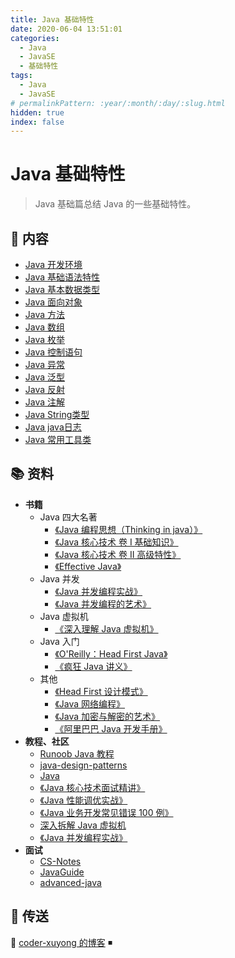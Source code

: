 ```yaml
---
title: Java 基础特性
date: 2020-06-04 13:51:01
categories:
  - Java
  - JavaSE
  - 基础特性
tags:
  - Java
  - JavaSE
# permalinkPattern: :year/:month/:day/:slug.html
hidden: true
index: false
---
```


# Java 基础特性

> Java 基础篇总结 Java 的一些基础特性。

## 📖 内容

- [Java 开发环境](00.Java开发环境.md)
- [Java 基础语法特性](01.Java基础语法.md)
- [Java 基本数据类型](02.Java基本数据类型.md)
- [Java 面向对象](03.Java面向对象.md)
- [Java 方法](04.Java方法.md)
- [Java 数组](05.Java数组.md)
- [Java 枚举](06.Java枚举.md)
- [Java 控制语句](07.Java控制语句.md)
- [Java 异常](08.Java异常.md)
- [Java 泛型](09.Java泛型.md)
- [Java 反射](10.Java反射.md)
- [Java 注解](11.Java注解.md)
- [Java String类型](12.JavaString类型.md)
- [Java java日志](13.java日志.md)
- [Java 常用工具类](14.Java常用工具类.md)

## 📚 资料

- **书籍**
  - Java 四大名著
    - [《Java 编程思想（Thinking in java）》](https://book.douban.com/subject/2130190/)
    - [《Java 核心技术 卷 I 基础知识》](https://book.douban.com/subject/26880667/)
    - [《Java 核心技术 卷 II 高级特性》](https://book.douban.com/subject/27165931/)
    - [《Effective Java》](https://book.douban.com/subject/30412517/)
  - Java 并发
    - [《Java 并发编程实战》](https://book.douban.com/subject/10484692/)
    - [《Java 并发编程的艺术》](https://book.douban.com/subject/26591326/)
  - Java 虚拟机
    - [《深入理解 Java 虚拟机》](https://book.douban.com/subject/34907497/)
  - Java 入门
    - [《O'Reilly：Head First Java》](https://book.douban.com/subject/2000732/)
    - [《疯狂 Java 讲义》](https://book.douban.com/subject/3246499/)
  - 其他
    - [《Head First 设计模式》](https://book.douban.com/subject/2243615/)
    - [《Java 网络编程》](https://book.douban.com/subject/1438754/)
    - [《Java 加密与解密的艺术》](https://book.douban.com/subject/25861566/)
    - [《阿里巴巴 Java 开发手册》](https://book.douban.com/subject/27605355/)
- **教程、社区**
  - [Runoob Java 教程](https://www.runoob.com/java/java-tutorial.html)
  - [java-design-patterns](https://github.com/iluwatar/java-design-patterns)
  - [Java](https://github.com/TheAlgorithms/Java)
  - [《Java 核心技术面试精讲》](https://time.geekbang.org/column/intro/82)
  - [《Java 性能调优实战》](https://time.geekbang.org/column/intro/100028001)
  - [《Java 业务开发常见错误 100 例》](https://time.geekbang.org/column/intro/100047701)
  - [深入拆解 Java 虚拟机](https://time.geekbang.org/column/intro/100010301)
  - [《Java 并发编程实战》](https://time.geekbang.org/column/intro/100023901)
- **面试**
  - [CS-Notes](https://github.com/CyC2018/CS-Notes)
  - [JavaGuide](https://github.com/Snailclimb/JavaGuide)
  - [advanced-java](https://github.com/doocs/advanced-java)

## 🚪 传送

🎯 [coder-xuyong 的博客](https://coder-xuyong.github.io/blog/) ◾